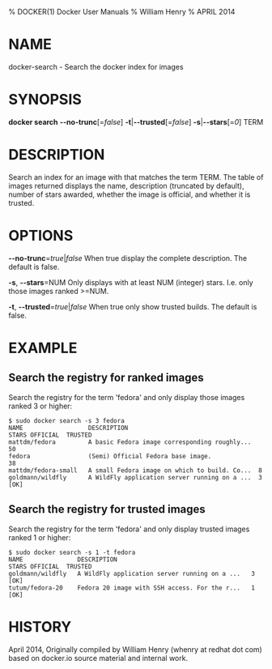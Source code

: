 % DOCKER(1) Docker User Manuals
% William Henry
% APRIL 2014
# NAME
docker-search - Search the docker index for images

# SYNOPSIS
**docker search** **--no-trunc**[=*false*] **-t**|**--trusted**[=*false*]
 **-s**|**--stars**[=*0*] TERM

# DESCRIPTION

Search an index for an image with that matches the term TERM. The table
of images returned displays the name, description (truncated by default),
number of stars awarded, whether the image is official, and whether it
is trusted.

# OPTIONS
**--no-trunc**=*true*|*false*
   When true display the complete description. The default is false.

**-s**, **--stars**=NUM
   Only displays with at least NUM (integer) stars. I.e. only those images
ranked >=NUM.

**-t**, **--trusted**=*true*|*false*
   When true only show trusted builds. The default is false.

# EXAMPLE

## Search the registry for ranked images

Search the registry for the term 'fedora' and only display those images
ranked 3 or higher:

    $ sudo docker search -s 3 fedora
    NAME                  DESCRIPTION                                    STARS OFFICIAL  TRUSTED
    mattdm/fedora         A basic Fedora image corresponding roughly...  50
    fedora                (Semi) Official Fedora base image.             38
    mattdm/fedora-small   A small Fedora image on which to build. Co...  8
    goldmann/wildfly      A WildFly application server running on a ...  3               [OK]

## Search the registry for trusted images

Search the registry for the term 'fedora' and only display trusted images
ranked 1 or higher:

    $ sudo docker search -s 1 -t fedora
    NAME               DESCRIPTION                                     STARS OFFICIAL  TRUSTED
    goldmann/wildfly   A WildFly application server running on a ...   3               [OK]
    tutum/fedora-20    Fedora 20 image with SSH access. For the r...   1               [OK]

# HISTORY
April 2014, Originally compiled by William Henry (whenry at redhat dot com)
based on docker.io source material and internal work.
